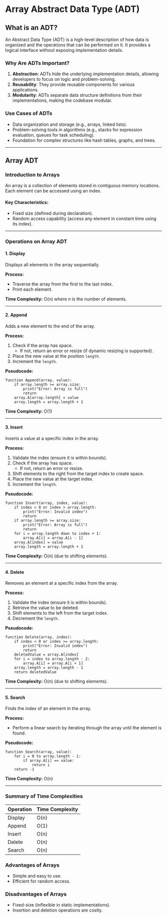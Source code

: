 # Array Abstract Data Type (ADT)

## What is an ADT?

An Abstract Data Type (ADT) is a high-level description of how data is organized and the operations that can be performed on it. It provides a logical interface without exposing implementation details.

### Why Are ADTs Important?

1. **Abstraction**: ADTs hide the underlying implementation details, allowing developers to focus on logic and problem-solving.
2. **Reusability**: They provide reusable components for various applications.
3. **Modularity**: ADTs separate data structure definitions from their implementations, making the codebase modular.

### Use Cases of ADTs

- Data organization and storage (e.g., arrays, linked lists).
- Problem-solving tools in algorithms (e.g., stacks for expression evaluation, queues for task scheduling).
- Foundation for complex structures like hash tables, graphs, and trees.

---

## Array ADT

### Introduction to Arrays

An array is a collection of elements stored in contiguous memory locations. Each element can be accessed using an index.

#### Key Characteristics:

- Fixed size (defined during declaration).
- Random access capability (access any element in constant time using its index).

---

### Operations on Array ADT

#### 1. **Display**

Displays all elements in the array sequentially.

**Process:**

- Traverse the array from the first to the last index.
- Print each element.

**Time Complexity:** O(n) where n is the number of elements.

---

#### 2. **Append**

Adds a new element to the end of the array.

**Process:**

1. Check if the array has space.
   - If not, return an error or resize (if dynamic resizing is supported).
2. Place the new value at the position `length`.
3. Increment the `length`.

**Pseudocode:**

```
function Append(array, value):
    if array.length >= array.size:
        print("Error: Array is full")
        return
    array.A[array.length] = value
    array.length = array.length + 1
```

**Time Complexity:** O(1)

---

#### 3. **Insert**

Inserts a value at a specific index in the array.

**Process:**

1. Validate the index (ensure it is within bounds).
2. Check if the array has space.
   - If not, return an error or resize.
3. Shift elements to the right from the target index to create space.
4. Place the new value at the target index.
5. Increment the `length`.

**Pseudocode:**

```
function Insert(array, index, value):
    if index < 0 or index > array.length:
        print("Error: Invalid index")
        return
    if array.length >= array.size:
        print("Error: Array is full")
        return
    for i = array.length down to index + 1:
        array.A[i] = array.A[i - 1]
    array.A[index] = value
    array.length = array.length + 1
```

**Time Complexity:** O(n) (due to shifting elements).

---

#### 4. **Delete**

Removes an element at a specific index from the array.

**Process:**

1. Validate the index (ensure it is within bounds).
2. Retrieve the value to be deleted.
3. Shift elements to the left from the target index.
4. Decrement the `length`.

**Pseudocode:**

```
function Delete(array, index):
    if index < 0 or index >= array.length:
        print("Error: Invalid index")
        return
    deletedValue = array.A[index]
    for i = index to array.length - 2:
        array.A[i] = array.A[i + 1]
    array.length = array.length - 1
    return deletedValue
```

**Time Complexity:** O(n) (due to shifting elements).

---

#### 5. **Search**

Finds the index of an element in the array.

**Process:**

- Perform a linear search by iterating through the array until the element is found.

**Pseudocode:**

```
function Search(array, value):
    for i = 0 to array.length - 1:
        if array.A[i] == value:
            return i
    return -1
```

**Time Complexity:** O(n)

---

### Summary of Time Complexities

| Operation | Time Complexity |
| --------- | --------------- |
| Display   | O(n)            |
| Append    | O(1)            |
| Insert    | O(n)            |
| Delete    | O(n)            |
| Search    | O(n)            |

### Advantages of Arrays

- Simple and easy to use.
- Efficient for random access.

### Disadvantages of Arrays

- Fixed-size (inflexible in static implementations).
- Insertion and deletion operations are costly.

